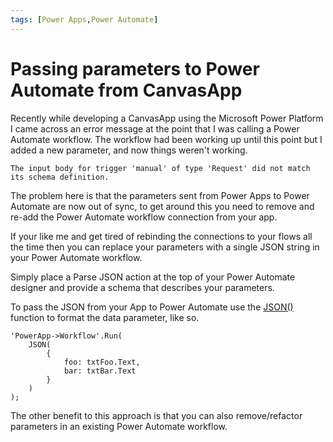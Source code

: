 ```yaml
---
tags: [Power Apps,Power Automate]
---
```


# Passing parameters to Power Automate from CanvasApp

Recently while developing a CanvasApp using the Microsoft Power Platform I came across an error message at the point that I was calling a Power Automate workflow. The workflow had been working up until this point but I added a new parameter, and now things weren't working.

`The input body for trigger 'manual' of type 'Request' did not match its schema definition.`

The problem here is that the parameters sent from Power Apps to Power Automate are now out of sync, to get around this you need to remove and re-add the Power Automate workflow connection from your app.

If your like me and get tired of rebinding the connections to your flows all the time then you can replace your parameters with a single JSON string in your Power Automate workflow.

Simply place a Parse JSON action at the top of your Power Automate designer and provide a schema that describes your parameters.

To pass the JSON from your App to Power Automate use the  [JSON()](https://docs.microsoft.com/en-us/powerapps/maker/canvas-apps/functions/function-json>) function to format the data parameter, like so.

```vbn
'PowerApp->Workflow'.Run(
    JSON(
        {
            foo: txtFoo.Text,
            bar: txtBar.Text
        }
    )
);
```

The other benefit to this approach is that you can also remove/refactor parameters in an existing Power Automate workflow.
